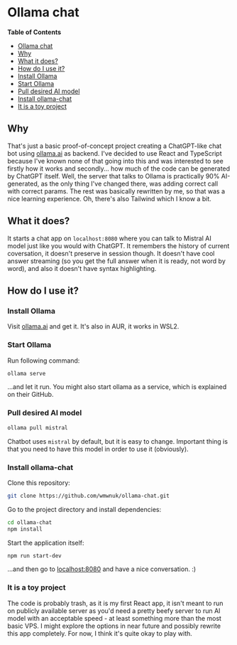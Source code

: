 # Ollama chat

<!-- markdown-toc start - Don't edit this section. Run M-x markdown-toc-refresh-toc -->
**Table of Contents**

- [Ollama chat](#ollama-chat)
- [Why](#why)
- [What it does?](#what-it-does)
- [How do I use it?](#how-do-i-use-it)
- [Install Ollama](#install-ollama)
- [Start Ollama](#start-ollama)
- [Pull desired AI model](#pull-desired-ai-model)
- [Install ollama-chat](#install-ollama-chat)
- [It is a toy project](#it-is-a-toy-project)

<!-- markdown-toc end -->

## Why

That's just a basic proof-of-concept project creating a ChatGPT-like chat bot
using [ollama.ai](https://ollama.ai/) as backend. I've decided to use React
and TypeScript because I've known none of that going into this and was interested
to see firstly how it works and secondly... how much of the code can be generated
by ChatGPT itself. Well, the server that talks to Ollama is practically 90%
AI-generated, as the only thing I've changed there, was adding correct call
with correct params. The rest was basically rewritten by me, so that was a nice
learning experience. Oh, there's also Tailwind which I know a bit.

## What it does?

It starts a chat app on `localhost:8080` where you can talk to Mistral AI model
just like you would with ChatGPT. It remembers the history of current coversation,
it doesn't preserve in session though. It doesn't have cool answer streaming
(so you get the full answer when it is ready, not word by word), and also it doesn't
have syntax highlighting.

## How do I use it?

### Install Ollama

Visit [ollama.ai](https://ollama.ai/) and get it. It's also in AUR, it works in WSL2.

### Start Ollama

Run following command:

``` sh
ollama serve
```

...and let it run. You might also start ollama as a service, which is explained on
their GitHub.

### Pull desired AI model

``` sh
ollama pull mistral
```

Chatbot uses `mistral` by default, but it is easy to change. Important thing is that you need
to have this model in order to use it (obviously).

### Install ollama-chat

Clone this repository:

``` sh
git clone https://github.com/wmwnuk/ollama-chat.git
```

Go to the project directory and install dependencies:

``` sh
cd ollama-chat
npm install
```

Start the application itself:

``` sh
npm run start-dev
```

...and then go to [localhost:8080](http://localhost:8080) and have a nice conversation. :)

### It is a toy project

The code is probably trash, as it is my first React app, it isn't meant to run on publicly available server
as you'd need a pretty beefy server to run AI model with an acceptable speed - at least something more than
the most basic VPS. I might explore the options in near future and possibly rewrite this app completely.
For now, I think it's quite okay to play with.
